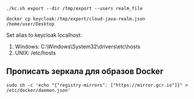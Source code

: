 ```shell
./kc.sh export --dir /tmp/export --users realm_file

docker cp keycloak:/tmp/export/cloud-java-realm.json /home/user/Desktop
```

Set alias to keycloak localhost:
1. Windows: C:\Windows\System32\drivers\etc\hosts
2. UNIX: /etc/hosts 

## Прописать зеркала для образов Docker

```shell
sudo sh -c 'echo "{"registry-mirrors": ["https://mirror.gcr.io"]}" > /etc/docker/daemon.json'
```